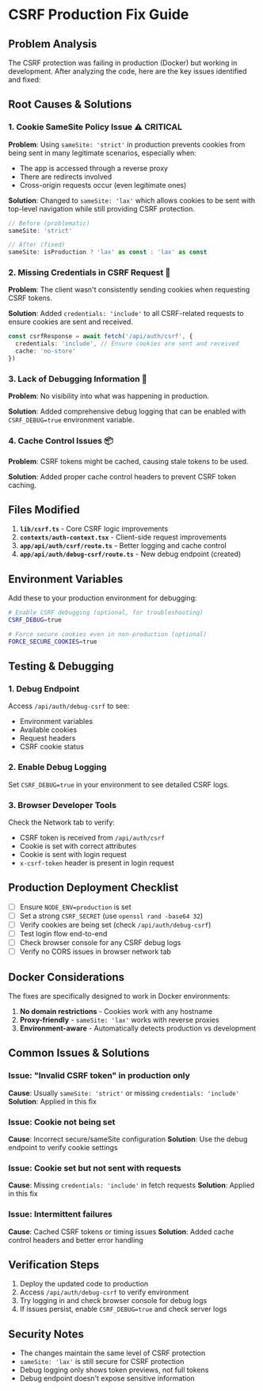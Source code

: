 # CSRF Production Fix Guide

## Problem Analysis

The CSRF protection was failing in production (Docker) but working in development. After analyzing the code, here are the key issues identified and fixed:

## Root Causes & Solutions

### 1. **Cookie SameSite Policy Issue** ⚠️ **CRITICAL**
**Problem**: Using `sameSite: 'strict'` in production prevents cookies from being sent in many legitimate scenarios, especially when:
- The app is accessed through a reverse proxy
- There are redirects involved
- Cross-origin requests occur (even legitimate ones)

**Solution**: Changed to `sameSite: 'lax'` which allows cookies to be sent with top-level navigation while still providing CSRF protection.

```typescript
// Before (problematic)
sameSite: 'strict'

// After (fixed)
sameSite: isProduction ? 'lax' as const : 'lax' as const
```

### 2. **Missing Credentials in CSRF Request** 🔧
**Problem**: The client wasn't consistently sending cookies when requesting CSRF tokens.

**Solution**: Added `credentials: 'include'` to all CSRF-related requests to ensure cookies are sent and received.

```typescript
const csrfResponse = await fetch('/api/auth/csrf', {
  credentials: 'include', // Ensure cookies are sent and received
  cache: 'no-store'
})
```

### 3. **Lack of Debugging Information** 🐛
**Problem**: No visibility into what was happening in production.

**Solution**: Added comprehensive debug logging that can be enabled with `CSRF_DEBUG=true` environment variable.

### 4. **Cache Control Issues** 📦
**Problem**: CSRF tokens might be cached, causing stale tokens to be used.

**Solution**: Added proper cache control headers to prevent CSRF token caching.

## Files Modified

1. **`lib/csrf.ts`** - Core CSRF logic improvements
2. **`contexts/auth-context.tsx`** - Client-side request improvements  
3. **`app/api/auth/csrf/route.ts`** - Better logging and cache control
4. **`app/api/auth/debug-csrf/route.ts`** - New debug endpoint (created)

## Environment Variables

Add these to your production environment for debugging:

```bash
# Enable CSRF debugging (optional, for troubleshooting)
CSRF_DEBUG=true

# Force secure cookies even in non-production (optional)
FORCE_SECURE_COOKIES=true
```

## Testing & Debugging

### 1. Debug Endpoint
Access `/api/auth/debug-csrf` to see:
- Environment variables
- Available cookies
- Request headers
- CSRF cookie status

### 2. Enable Debug Logging
Set `CSRF_DEBUG=true` in your environment to see detailed CSRF logs.

### 3. Browser Developer Tools
Check the Network tab to verify:
- CSRF token is received from `/api/auth/csrf`
- Cookie is set with correct attributes
- Cookie is sent with login request
- `x-csrf-token` header is present in login request

## Production Deployment Checklist

- [ ] Ensure `NODE_ENV=production` is set
- [ ] Set a strong `CSRF_SECRET` (use `openssl rand -base64 32`)
- [ ] Verify cookies are being set (check `/api/auth/debug-csrf`)
- [ ] Test login flow end-to-end
- [ ] Check browser console for any CSRF debug logs
- [ ] Verify no CORS issues in browser network tab

## Docker Considerations

The fixes are specifically designed to work in Docker environments:

1. **No domain restrictions** - Cookies work with any hostname
2. **Proxy-friendly** - `sameSite: 'lax'` works with reverse proxies
3. **Environment-aware** - Automatically detects production vs development

## Common Issues & Solutions

### Issue: "Invalid CSRF token" in production only
**Cause**: Usually `sameSite: 'strict'` or missing `credentials: 'include'`
**Solution**: Applied in this fix

### Issue: Cookie not being set
**Cause**: Incorrect secure/sameSite configuration
**Solution**: Use the debug endpoint to verify cookie settings

### Issue: Cookie set but not sent with requests
**Cause**: Missing `credentials: 'include'` in fetch requests
**Solution**: Applied in this fix

### Issue: Intermittent failures
**Cause**: Cached CSRF tokens or timing issues
**Solution**: Added cache control headers and better error handling

## Verification Steps

1. Deploy the updated code to production
2. Access `/api/auth/debug-csrf` to verify environment
3. Try logging in and check browser console for debug logs
4. If issues persist, enable `CSRF_DEBUG=true` and check server logs

## Security Notes

- The changes maintain the same level of CSRF protection
- `sameSite: 'lax'` is still secure for CSRF protection
- Debug logging only shows token previews, not full tokens
- Debug endpoint doesn't expose sensitive information